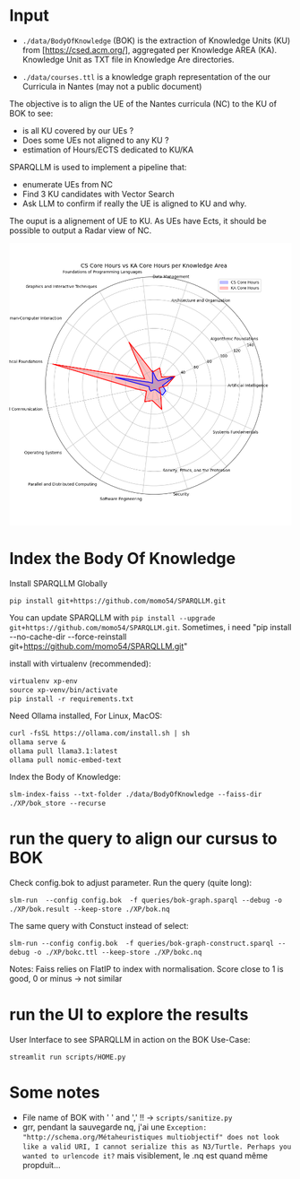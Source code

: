 
# Input

* `./data/BodyOfKnowledge` (BOK) is the extraction of Knowledge Units (KU) from [https://csed.acm.org/], aggregated per Knowledge AREA (KA). Knowledge Unit as TXT file in Knowledge Are directories.

* `./data/courses.ttl` is a knowledge graph representation of the our Curricula in Nantes (may not a public document)

The objective is to align the UE of the Nantes curricula (NC) to the KU of BOK to see:
* is all KU covered by our UEs ?
* Does some UEs not aligned to any KU ?
* estimation of Hours/ECTS dedicated to KU/KA 

SPARQLLM is used to implement a pipeline that:
- enumerate UEs from NC
- Find 3 KU candidates with Vector Search
- Ask LLM to confirm if really the UE is aligned to KU and why. 

The ouput is a alignement of UE to KU. As UEs have Ects, it should be possible to output a Radar view of NC.

![BOK Radar](scripts/BOK-Radar.png)

# Index the Body Of Knowledge 

Install SPARQLLM Globally 

```
pip install git+https://github.com/momo54/SPARQLLM.git
```
You can update SPARQLLM with `pip install --upgrade git+https://github.com/momo54/SPARQLLM.git`.
Sometimes, i need "pip install --no-cache-dir --force-reinstall git+https://github.com/momo54/SPARQLLM.git"

install with virtualenv (recommended):
```
virtualenv xp-env
source xp-venv/bin/activate
pip install -r requirements.txt
```

Need Ollama installed, For Linux, MacOS:
```
curl -fsSL https://ollama.com/install.sh | sh
ollama serve &
ollama pull llama3.1:latest
ollama pull nomic-embed-text
```



Index the Body of Knowledge:
```
slm-index-faiss --txt-folder ./data/BodyOfKnowledge --faiss-dir ./XP/bok_store --recurse 
```

# run the query to align our cursus to BOK

Check config.bok to adjust parameter. Run the query (quite long):
```
slm-run  --config config.bok  -f queries/bok-graph.sparql --debug -o ./XP/bok.result --keep-store ./XP/bok.nq 
```

The same query with Constuct instead of select:
```
slm-run --config config.bok  -f queries/bok-graph-construct.sparql --debug -o ./XP/bokc.ttl --keep-store ./XP/bokc.nq
```

Notes: 
Faiss relies on  FlatIP to index with  normalisation. Score close to 1 is good, 0 or minus -> not similar

# run the UI to explore the results

User Interface to see SPARQLLM in action on the BOK Use-Case:
```
streamlit run scripts/HOME.py
```

# Some notes
- File name of BOK with ' ' and ',' !! -> `scripts/sanitize.py`
- grr, pendant la sauvegarde nq, j'ai une `Exception: "http://schema.org/Métaheuristiques multiobjectif" does not look like a valid URI, I cannot serialize this as N3/Turtle. Perhaps you wanted to urlencode it?` mais visiblement, le .nq est quand même propduit...
